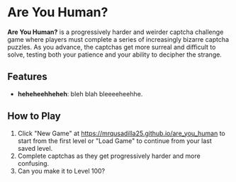 # Are You Human?

**Are You Human?** is a progressively harder and weirder captcha challenge game where players must complete a series of increasingly bizarre captcha puzzles. As you advance, the captchas get more surreal and difficult to solve, testing both your patience and your ability to decipher the strange.

## Features
- **heheheehheheh**: bleh blah bleeeeheehhe.

## How to Play
1. Click "New Game" at https://mrqusadilla25.github.io/are_you_human to start from the first level or "Load Game" to continue from your last saved level.
2. Complete captchas as they get progressively harder and more confusing.
3. Can you make it to Level 100?

